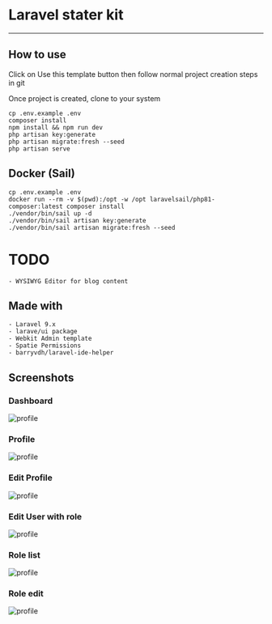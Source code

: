 # Laravel stater kit

<hr />

## How to use

Click on Use this template button then follow normal project creation steps in git

Once project is created, clone to your system

    cp .env.example .env
    composer install
    npm install && npm run dev
    php artisan key:generate
    php artisan migrate:fresh --seed
    php artisan serve

## Docker (Sail)

```
cp .env.example .env
docker run --rm -v $(pwd):/opt -w /opt laravelsail/php81-composer:latest composer install
./vendor/bin/sail up -d
./vendor/bin/sail artisan key:generate
./vendor/bin/sail artisan migrate:fresh --seed
```

# TODO

    - WYSIWYG Editor for blog content

## Made with

    - Laravel 9.x
    - larave/ui package
    - Webkit Admin template
    - Spatie Permissions
    - barryvdh/laravel-ide-helper

## Screenshots

### Dashboard

![profile](https://raw.githubusercontent.com/innowaysit/laravel-stater-kit/main/public/screenshots/00.png)

### Profile

![profile](https://raw.githubusercontent.com/innowaysit/laravel-stater-kit/main/public/screenshots/02.png)

### Edit Profile

![profile](https://raw.githubusercontent.com/innowaysit/laravel-stater-kit/main/public/screenshots/01.png)

### Edit User with role

![profile](https://raw.githubusercontent.com/innowaysit/laravel-stater-kit/main/public/screenshots/03.png)

### Role list

![profile](https://raw.githubusercontent.com/innowaysit/laravel-stater-kit/main/public/screenshots/04.png)

### Role edit

![profile](https://raw.githubusercontent.com/innowaysit/laravel-stater-kit/main/public/screenshots/05.png)
